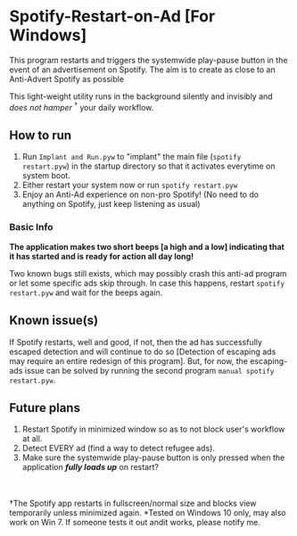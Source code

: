 # Spotify-Restart-on-Ad [For Windows]
This program restarts and triggers the systemwide play-pause button in the event of an advertisement on Spotify.
The aim is to create as close to an Anti-Advert Spotify as possible

This light-weight utility runs in the background silently and invisibly and *does not hamper* <sup>†</sup> your daily workflow.

## How to run
1. Run `Implant and Run.pyw` to "implant" the main file (`spotify restart.pyw`) in the startup directory so that it activates everytime on system boot.
2. Either restart your system now or run `spotify restart.pyw`
3. Enjoy an Anti-Ad experience on non-pro Spotify! (No need to do anything on Spotify, just keep listening as usual)


### Basic Info
**The application makes two short beeps [a high and a low] indicating that it has started and is ready for action all day long!**

Two known bugs still exists, which may possibly crash this anti-ad program or let some specific ads skip through. In case this happens, restart `spotify restart.pyw` and wait for the beeps again.

## Known issue(s)
If Spotify restarts, well and good, if not, then the ad has successfully escaped detection and will continue to do so [Detection of escaping ads may require an entire redesign of this program]. But, for now, the escaping-ads issue can be solved by running the second program `manual spotify restart.pyw`.

## Future plans
1. Restart Spotify in minimized window so as to not block user's workflow at all.
2. Detect EVERY ad (find a way to detect refugee ads).
3. Make sure the systemwide play-pause button is only pressed when the application ***fully loads up*** on restart?

\
\
†The Spotify app restarts in fullscreen/normal size and blocks view temporarily unless minimized again.
\*Tested on Windows 10 only, may also work on Win 7. If someone tests it out andit works, please notify me.
